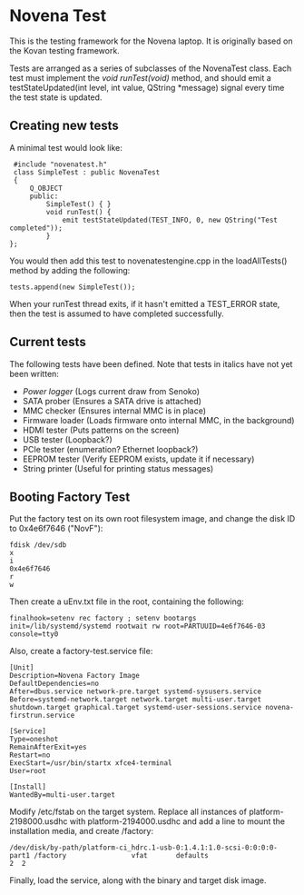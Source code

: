 Novena Test
===========

This is the testing framework for the Novena laptop.  It is originally
based on the Kovan testing framework.

Tests are arranged as a series of subclasses of the NovenaTest class.  Each
test must implement the *void runTest(void)* method, and should emit a
testStateUpdated(int level, int value, QString \*message) signal every time
the test state is updated.

Creating new tests
------------------

A minimal test would look like:

     #include "novenatest.h"
     class SimpleTest : public NovenaTest
     {
         Q_OBJECT
         public:
             SimpleTest() { }
             void runTest() {
                 emit testStateUpdated(TEST_INFO, 0, new QString("Test completed"));
             }
    };

You would then add this test to novenatestengine.cpp in the loadAllTests()
method by adding the following:

    tests.append(new SimpleTest());

When your runTest thread exits, if it hasn't emitted a TEST_ERROR state, then
the test is assumed to have completed successfully.


Current tests
-------------

The following tests have been defined.  Note that tests in italics have not yet been written:

* _Power logger_ (Logs current draw from Senoko)
* SATA prober (Ensures a SATA drive is attached)
* MMC checker (Ensures internal MMC is in place)
* Firmware loader (Loads firmware onto internal MMC, in the background)
* HDMI tester (Puts patterns on the screen)
* USB tester (Loopback?)
* PCIe tester (enumeration?  Ethernet loopback?)
* EEPROM tester (Verify EEPROM exists, update it if necessary)
* String printer (Useful for printing status messages)


Booting Factory Test
--------------------

Put the factory test on its own root filesystem image, and change the disk ID
to 0x4e6f7646 ("NovF"):

    fdisk /dev/sdb
    x
    i
    0x4e6f7646
    r
    w

Then create a uEnv.txt file in the root, containing the following:

    finalhook=setenv rec factory ; setenv bootargs init=/lib/systemd/systemd rootwait rw root=PARTUUID=4e6f7646-03 console=tty0

Also, create a factory-test.service file:

	[Unit]
	Description=Novena Factory Image
	DefaultDependencies=no
	After=dbus.service network-pre.target systemd-sysusers.service
	Before=systemd-network.target network.target multi-user.target shutdown.target graphical.target systemd-user-sessions.service novena-firstrun.service

	[Service]
	Type=oneshot
	RemainAfterExit=yes
	Restart=no
	ExecStart=/usr/bin/startx xfce4-terminal
	User=root

	[Install]
	WantedBy=multi-user.target

Modify /etc/fstab on the target system.  Replace all instances of
platform-2198000.usdhc with platform-2194000.usdhc and add a line to mount
the installation media, and create /factory:

    /dev/disk/by-path/platform-ci_hdrc.1-usb-0:1.4.1:1.0-scsi-0:0:0:0-part1 /factory                vfat       defaults                      2  2

Finally, load the service, along with the binary and target disk image.
